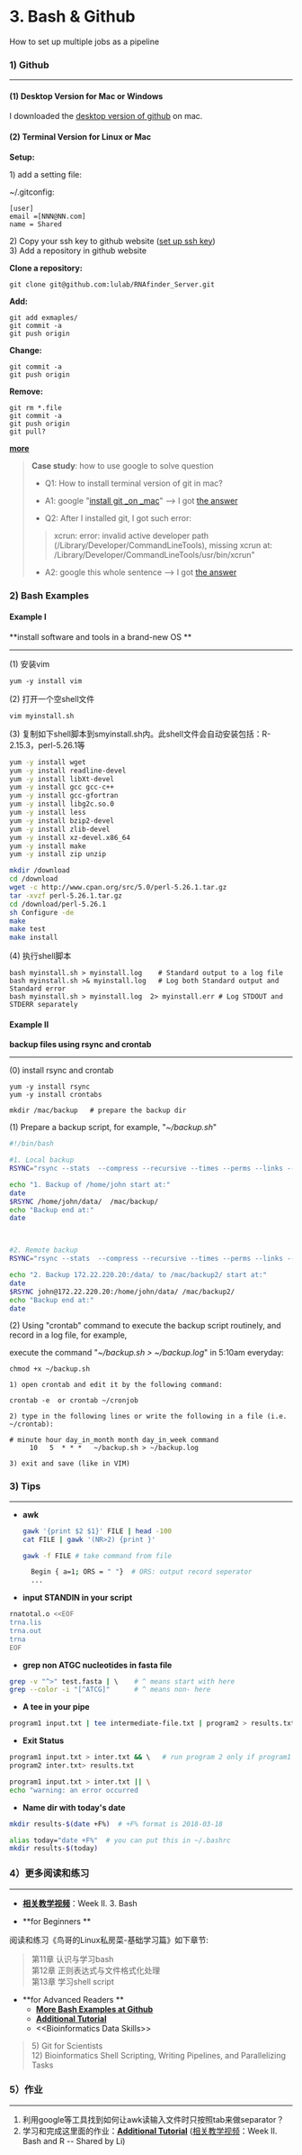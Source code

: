 # 3. Bash & Github

How to set up multiple jobs as a pipeline

### 1\) Github

---

#### \(1\) Desktop Version for Mac or Windows

I downloaded the [desktop version of github](https://desktop.github.com/) on mac.

#### \(2\) Terminal Version for Linux or Mac

**Setup:**

1\) add a setting file:

~/.gitconfig:

```
[user] 
email =[NNN@NN.com]
name = Shared
```

2\) Copy your ssh key to github website \([set up ssh key](/2linux.md#ssh-key)\)  
3\) Add a repository in github website

**Clone a repository:**

`git clone git@github.com:lulab/RNAfinder_Server.git`

**Add:**

```
git add exmaples/
git commit -a
git push origin
```

**Change:**

```
git commit -a
git push origin
```

**Remove:**

```
git rm *.file
git commit -a
git push origin
git pull?
```

[**more**](https://www.evernote.com/l/ABK7Gt9sva1CkLG9QfxqpZoog5uQoPDB_BU)

> **Case study**: how to use google to solve question
>
> * Q1: How to install terminal version of git in mac?
> * A1: google "[install git \_on \_mac](https://www.google.com.hk/search?safe=strict&q=install+git+on+mac&spell=1&sa=X&ved=0ahUKEwiin6jE1urZAhVFzWMKHfb5BuMQBQgjKAA)" --&gt; I got [the answer](https://git-scm.com/book/en/v2/Getting-Started-Installing-Git)
>
> * Q2: After I installed git, I got such error:
>
> > xcrun: error: invalid active developer path \(/Library/Developer/CommandLineTools\), missing xcrun at: /Library/Developer/CommandLineTools/usr/bin/xcrun"
>
> * A2: google this whole sentence --&gt; I got [the answer](https://apple.stackexchange.com/questions/254380/macos-sierra-invalid-active-developer-path)

### 

### 2\) Bash Examples

#### Example I

**install software and tools in a brand-new OS **

---

\(1\) 安装vim

```
yum -y install vim
```

\(2\) 打开一个空shell文件

```
vim myinstall.sh
```

\(3\) 复制如下shell脚本到smyinstall.sh内。此shell文件会自动安装包括：R-2.15.3，perl-5.26.1等

```bash
yum -y install wget
yum -y install readline-devel
yum -y install libXt-devel
yum -y install gcc gcc-c++
yum -y install gcc-gfortran
yum -y install libg2c.so.0
yum -y install less
yum -y install bzip2-devel
yum -y install zlib-devel
yum -y install xz-devel.x86_64
yum -y install make
yum -y install zip unzip

mkdir /download
cd /download
wget -c http://www.cpan.org/src/5.0/perl-5.26.1.tar.gz
tar -xvzf perl-5.26.1.tar.gz
cd /download/perl-5.26.1
sh Configure -de
make
make test
make install
```

\(4\) 执行shell脚本

```
bash myinstall.sh > myinstall.log    # Standard output to a log file
bash myinstall.sh >& myinstall.log   # Log both Standard output and Standard error
bash myinstall.sh > myinstall.log  2> myinstall.err # Log STDOUT and STDERR separately
```

#### 

#### Example II

**backup files using rsync and crontab**

---

\(0\) install rsync and crontab

```
yum -y install rsync
yum -y install crontabs
```

```
mkdir /mac/backup   # prepare the backup dir
```

\(1\) Prepare a backup script, for example, "_~/backup.sh_"

```bash
#!/bin/bash

#1. Local backup  
RSYNC="rsync --stats  --compress --recursive --times --perms --links --delete --max-size=100M --exclude-from=/home/john/.rsync/exclude"

echo "1. Backup of /home/john start at:"
date
$RSYNC /home/john/data/  /mac/backup/
echo "Backup end at:"
date



#2. Remote backup 
RSYNC="rsync --stats  --compress --recursive --times --perms --links --delete --max-size=100M"

echo "2. Backup 172.22.220.20:/data/ to /mac/backup2/ start at:"
date
$RSYNC john@172.22.220.20:/home/john/data/ /mac/backup2/
echo "Backup end at:"
date
```

\(2\) Using "crontab" command to execute the backup script routinely, and record in a log file, for example,

execute the command "_~/backup.sh &gt; ~/backup.log_" in 5:10am everyday:

```
chmod +x ~/backup.sh
```

```
1) open crontab and edit it by the following command: 

crontab -e  or crontab ~/cronjob

2) type in the following lines or write the following in a file (i.e. ~/crontab): 

# minute hour day_in_month month day_in_week command
     10   5  * * *   ~/backup.sh > ~/backup.log 

3) exit and save (like in VIM)
```

### 3\) Tips

---

* **awk**

  ```bash
  gawk '{print $2 $1}' FILE | head -100
  cat FILE | gawk '(NR>2) {print }'

  gawk -f FILE # take command from file

    Begin { a=1; ORS = " "}  # ORS: output record seperator
    ...
  ```

* **input STANDIN in your script**

```bash
rnatotal.o <<EOF
trna.lis
trna.out
trna
EOF
```

* **grep non ATGC nucleotides in fasta file**

```bash
grep -v "^>" test.fasta | \    # ^ means start with here
grep --color -i "[^ATCG]"      # ^ means non- here
```

* **A tee in your pipe**

```bash
program1 input.txt | tee intermediate-file.txt | program2 > results.txt
```

* **Exit Status**

```bash
program1 input.txt > inter.txt && \   # run program 2 only if program1 is success (i.e. exit status is 0: $? = 0)
program2 inter.txt> results.txt

program1 input.txt > inter.txt || \
echo "warning: an error occurred
```

* **Name dir with today's date**

```bash
mkdir results-$(date +F%)  # +F% format is 2018-03-18

alias today="date +F%"  # you can put this in ~/.bashrc
mkdir results-$(today)
```

### 

### 4）更多阅读和练习

---

* [**相关教学视频**](http://list.youku.com/albumlist/show/id_51618375.html)：Week II. 3. Bash

* **for Beginners **

阅读和练习《鸟哥的Linux私房菜-基础学习篇》如下章节:

> 第11章 认识与学习bash  
> 第12章 正则表达式与文件格式化处理  
> 第13章 学习shell script

* **for Advanced Readers **
  * [**More Bash Examples at Github**](https://github.com/lulab/PI/tree/master/workflow)
  * [**Additional Tutorial**](https://youngleebbs.gitbooks.io/bioinformatics-training-program/content/chapter1.html)
  * &lt;&lt;Bioinformatics Data Skills&gt;&gt;

> 5\) Git for Scientists  
> 12\) Bioinformatics Shell Scripting, Writing Pipelines, and Parallelizing Tasks

### 

### 5）作业

---

1. 利用google等工具找到如何让awk读输入文件时只按照tab来做separator？
2. 学习和完成这里面的作业：[**Additional Tutorial**](https://youngleebbs.gitbooks.io/bioinformatics-training-program/content/chapter1.html) \([相关教学视频](http://list.youku.com/albumlist/show/id_51618375.html)：Week II. Bash and R -- Shared by Li\)



